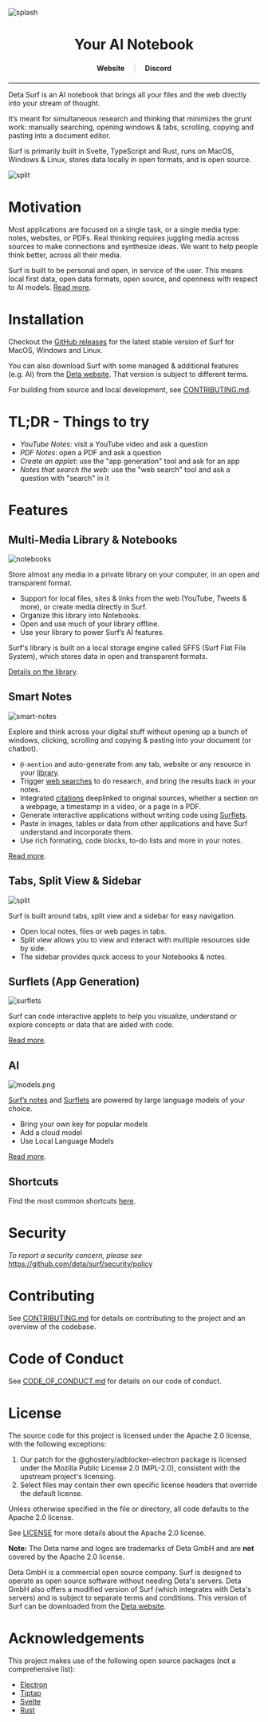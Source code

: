 ![splash](./docs/assets/repo-header.png)

<div align="center">
<h1>Your AI Notebook</h1>

<div style="display: flex; justify-content: center; align-items: center; gap: 20px; margin: 20px 0;">
  <a href="https://deta.surf" style="text-decoration: none;">
    <strong>Website</strong>
  </a>
  <div style="height: 20px; width: 1px; background-color: #ccc;"></div>
  <a href="https://deta.surf/discord" style="text-decoration: none;">
    <strong>Discord</strong>
  </a>
</div>
</div>

---

Deta Surf is an AI notebook that brings all your files and the web directly into your stream of thought.

It’s meant for simultaneous research and thinking that minimizes the grunt work: manually searching, opening windows & tabs, scrolling, copying and pasting into a document editor.

Surf is primarily built in Svelte, TypeScript and Rust, runs on MacOS, Windows & Linux, stores data locally in open formats, and is open source.

![split](./docs/assets/split-note.webp)

# Motivation

Most applications are focused on a single task, or a single media type: notes, websites, or PDFs. Real thinking requires juggling media across sources to make connections and synthesize ideas. We want to help people think better, across all their media.

Surf is built to be personal and open, in service of the user. This means local first data, open data formats, open source, and openness with respect to AI models. [Read more](https://deta.surf/motivation).

# Installation

Checkout the [GitHub releases](https://github.com/deta/surf/releases) for the latest stable version of Surf for MacOS, Windows and Linux.

You can also download Surf with some managed & additional features (e.g. AI) from the [Deta website](https://deta.surf). That version is subject to different terms.

For building from source and local development, see [CONTRIBUTING.md](CONTRIBUTING.md).

# TL;DR - Things to try

- _YouTube Notes_: visit a YouTube video and ask a question
- _PDF Notes_: open a PDF and ask a question
- _Create an applet_: use the "app generation" tool and ask for an app
- _Notes that search the web_: use the "web search" tool and ask a question with "search" in it

# Features

## Multi-Media Library & Notebooks

![notebooks](./docs/assets/readme/notebook-grid.png)

Store almost any media in a private library on your computer, in an open and transparent format.

- Support for local files, sites & links from the web (YouTube, Tweets & more), or create media directly in Surf.
- Organize this library into Notebooks.
- Open and use much of your library offline.
- Use your library to power Surf’s AI features.

Surf's library is built on a local storage engine called SFFS (Surf Flat File System), which stores data in open and transparent formats.

[Details on the library](/docs/LIBRARY.md).

## Smart Notes

![smart-notes](./docs/assets/readme/smart-notes.png)

Explore and think across your digital stuff without opening up a bunch of windows, clicking, scrolling and copying & pasting into your document (or chatbot).

- `@-mention` and auto-generate from any tab, website or any resource in your [library](./docs/LIBRARY.md).
- Trigger [web searches](./docs/SMART_NOTES.md#web-search) to do research, and bring the results back in your notes.
- Integrated [citations](./docs/SMART_NOTES.md#citations) deeplinked to original sources, whether a section on a webpage, a timestamp in a video, or a page in a PDF.
- Generate interactive applications without writing code using [Surflets](./docs/Surflets.md).
- Paste in images, tables or data from other applications and have Surf understand and incorporate them.
- Use rich formating, code blocks, to-do lists and more in your notes.

[Read more](/docs/SMART_NOTES.md).

## Tabs, Split View & Sidebar

![split](./docs/assets/another-split.webp)

Surf is built around tabs, split view and a sidebar for easy navigation.

- Open local notes, files or web pages in tabs.
- Split view allows you to view and interact with multiple resources side by side.
- The sidebar provides quick access to your Notebooks & notes.

## Surflets (App Generation)

![surflets](./docs/assets/readme/surflets.png)

Surf can code interactive applets to help you visualize, understand or explore concepts or data that are aided with code.

[Read more](./docs/Surflets.md).

## AI

![models.png](./docs/assets/readme/models.png)

[Surf’s notes](./docs/SMART_NOTES.md) and [Surflets](./docs/Surflets.md) are powered by large language models of your choice.

- Bring your own key for popular models
- Add a cloud model
- Use Local Language Models

[Read more](./docs/AI-Models.md).

## Shortcuts

Find the most common shortcuts [here](./docs/SHORTCUTS.md).

# Security

_To report a security concern, please see_ https://github.com/deta/surf/security/policy

# Contributing

See [CONTRIBUTING.md](CONTRIBUTING.md) for details on contributing to the project and an overview of the codebase.

# Code of Conduct

See [CODE_OF_CONDUCT.md](CODE_OF_CONDUCT.md) for details on our code of conduct.

# License

The source code for this project is licensed under the Apache 2.0 license, with the following exceptions:

1. Our patch for the @ghostery/adblocker-electron package is licensed under the Mozilla Public License 2.0 (MPL-2.0), consistent with the upstream project's licensing.
2. Select files may contain their own specific license headers that override the default license.

Unless otherwise specified in the file or directory, all code defaults to the Apache 2.0 license.

See [LICENSE](LICENSE.md) for more details about the Apache 2.0 license.

**Note:** The Deta name and logos are trademarks of Deta GmbH and are **not** covered by the Apache 2.0 license.

Deta GmbH is a commercial open source company. Surf is designed to operate as open source software without needing Deta's servers. Deta GmbH also offers a modified version of Surf (which integrates with Deta's servers) and is subject to separate terms and conditions. This version of Surf can be downloaded from the [Deta website](https://deta.surf/).

# Acknowledgements

This project makes use of the following open source packages (not a comprehensive list):

- [Electron](https://www.electronjs.org/)
- [Tiptap](https://tiptap.dev/)
- [Svelte](https://svelte.dev/)
- [Rust](https://www.rust-lang.org/)

